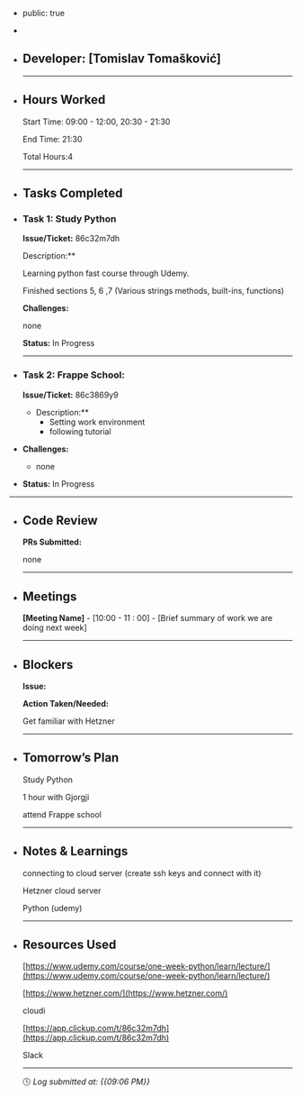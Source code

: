 - public: true
-
- ## Developer: [Tomislav Tomašković]
  
  ---
- ## Hours Worked
  
  Start Time: 09:00 - 12:00,    20:30 - 21:30
  
  End Time: 21:30
  
  Total Hours:4
  
  ---
- ## Tasks Completed
- ### Task 1: Study Python
  
  **Issue/Ticket:** 86c32m7dh
  
  Description:**
  
  Learning python fast course through Udemy.
  
  Finished sections 5, 6 ,7 (Various strings methods, built-ins, functions)
  
  **Challenges:**
  
  none
  
  **Status:**  In Progress
  
  ---
- ### Task 2: Frappe School:
  
  **Issue/Ticket:** 86c3869y9
	- Description:**
		- Setting work environment
		- following tutorial
- **Challenges:**
	- none
- **Status:**  In Progress
- ---
- ## Code Review
  
  **PRs Submitted:**
  
  none
  
  ---
- ## Meetings
  
  **[Meeting Name]** - [10:00 - 11 : 00] - [Brief summary of work we are doing next week]
  
  ---
- ## Blockers
  
  **Issue:**
  
  **Action Taken/Needed:**
  
  Get familiar with Hetzner
  
  ---
- ## Tomorrow’s Plan
  
  Study Python
  
  1 hour with Gjorgji
  
  attend Frappe school
  
  ---
- ## Notes & Learnings
  
  connecting to cloud server (create ssh keys and connect with it)
  
  Hetzner cloud server
  
  Python (udemy)
  
  ---
- ## Resources Used
  
  [https://www.udemy.com/course/one-week-python/learn/lecture/](https://www.udemy.com/course/one-week-python/learn/lecture/)
  
  [https://www.hetzner.com/](https://www.hetzner.com/)
  
  cloudi
  
  [https://app.clickup.com/t/86c32m7dh](https://app.clickup.com/t/86c32m7dh)
  
  Slack
  
  ---
  
  🕓 *Log submitted at: {{09:06 PM}}*